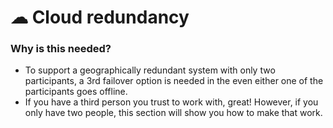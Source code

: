 # ☁ Cloud redundancy

### Why is this needed?

* To support a geographically redundant system with only two participants, a 3rd failover option is needed in the even either one of the participants goes offline.
* If you have a third person you trust to work with, great! However, if you only have two people, this section will show you how to make that work.
